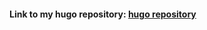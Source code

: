 #### Link to my hugo repository: [hugo repository](https://github.com/Raghushubi/raghushubi.github.io)
